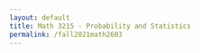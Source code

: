 ```yaml
---
layout: default
title: Math 3215 - Probability and Statistics
permalink: /fall2021math2603
---
```




